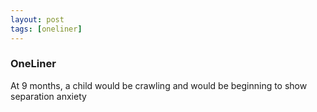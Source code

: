 ```yaml
---
layout: post
tags: [oneliner]
---
```



### OneLiner

At 9 months, a child would be crawling and would be beginning to show separation anxiety
